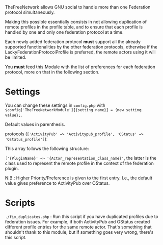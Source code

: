 TheFreeNetwork allows GNU social to handle more than one Federation protocol simultaneously.

Making this possible essentially consists in not allowing duplication of remote profiles in the profile table,
and to ensure that each profile is handled by one and only one federation protocol at a time.

Each newly added federation protocol **must** support all the already supported functionalities by the other federation
protocols, otherwise if the LackyFederationProtocolProfile is preferred, the remote actors using it will be limited.

You **must** feed this Module with the list of preferences for each federation protocol, more on that in the following section.

Settings
========
You can change these settings in `config.php` with `$config['TheFreeNetworkModule'][{setting name}] = {new setting value};`.

Default values in parenthesis.

protocols (`['ActivityPub' => 'Activitypub_profile', 'OStatus' => 'Ostatus_profile']`):

This array follows the following structure:

`['{PluginName}' => '{Actor_representation_class_name}'`, the latter is the class used to represent the remote profile in
the context of the federation plugin.

N.B.: Higher Priority/Preference is given to the first entry. I.e., the default value gives preference to ActivityPub over OStatus.

Scripts
=======

`./fix_duplicates.php` : Run this script if you have duplicated profiles due to federation issues.
For example, if both ActivityPub and OStatus created different profile entries for the same remote actor. That's something
that shouldn't thank to this module, but if something goes very wrong, there's this script.
